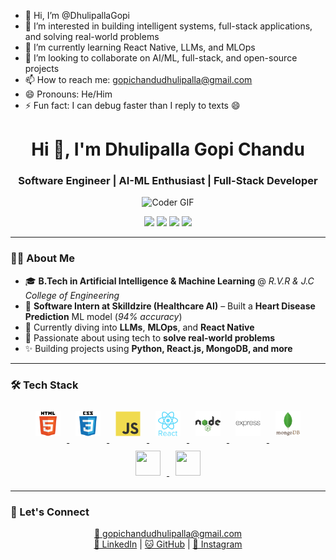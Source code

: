 - 👋 Hi, I’m @DhulipallaGopi  
- 👀 I’m interested in building intelligent systems, full-stack applications, and solving real-world problems  
- 🌱 I’m currently learning React Native, LLMs, and MLOps  
- 💞️ I’m looking to collaborate on AI/ML, full-stack, and open-source projects  
- 📫 How to reach me: gopichandudhulipalla@gmail.com  
- 😄 Pronouns: He/Him  
- ⚡ Fun fact: I can debug faster than I reply to texts 😄  

<!---
DhulipallaGopi/DhulipallaGopi is a ✨ special ✨ repository because its `README.md` (this file) appears on your GitHub profile.
You can click the Preview link to take a look at your changes.
--->

<h1 align="center">Hi 👋, I'm Dhulipalla Gopi Chandu</h1>
<h3 align="center">Software Engineer | AI-ML Enthusiast | Full-Stack Developer</h3>

<p align="center">
  <img src="https://media.giphy.com/media/SWoSkN6DxTszqIKEqv/giphy.gif" alt="Coder GIF" width="500">
</p>

<p align="center">
  <a href="mailto:gopichandudhulipalla@gmail.com"><img src="https://img.shields.io/badge/email-%23EA4335.svg?&style=for-the-badge&logo=gmail&logoColor=white" /></a>
  <a href="https://linkedin.com/in/dhulipalla-gopi" target="_blank"><img src="https://img.shields.io/badge/linkedin-%230077B5.svg?&style=for-the-badge&logo=linkedin&logoColor=white" /></a>
  <a href="https://github.com/DhulipallaGopi"><img src="https://img.shields.io/github/followers/DhulipallaGopi?label=Follow&style=social" /></a>
  <a href="https://instagram.com/gopi_dhulipalla_9999" target="_blank"><img src="https://img.shields.io/badge/Instagram-E4405F?style=for-the-badge&logo=instagram&logoColor=white" /></a>
</p>

---

### 🧑‍💻 About Me

- 🎓 **B.Tech in Artificial Intelligence & Machine Learning** @ *R.V.R & J.C College of Engineering*  
- 💼 **Software Intern at Skilldzire (Healthcare AI)** – Built a **Heart Disease Prediction** ML model (*94% accuracy*)  
- 🌱 Currently diving into **LLMs**, **MLOps**, and **React Native**  
- 🧠 Passionate about using tech to **solve real-world problems**  
- ✨ Building projects using **Python, React.js, MongoDB, and more**  

---

### 🛠️ Tech Stack

<p align="center">
  <a href="https://www.w3.org/html/" target="_blank">
    <img src="https://raw.githubusercontent.com/devicons/devicon/master/icons/html5/html5-original-wordmark.svg" width="40" height="40" style="margin: 10px;"/>
  </a>
  <a href="https://www.w3schools.com/css/" target="_blank">
    <img src="https://raw.githubusercontent.com/devicons/devicon/master/icons/css3/css3-original-wordmark.svg" width="40" height="40" style="margin: 10px;"/>
  </a>
  <a href="https://developer.mozilla.org/en-US/docs/Web/JavaScript" target="_blank">
    <img src="https://raw.githubusercontent.com/devicons/devicon/master/icons/javascript/javascript-original.svg" width="40" height="40" style="margin: 10px;"/>
  </a>
  <a href="https://reactjs.org/" target="_blank">
    <img src="https://raw.githubusercontent.com/devicons/devicon/master/icons/react/react-original-wordmark.svg" width="40" height="40" style="margin: 10px;"/>
  </a>
  <a href="https://nodejs.org" target="_blank">
    <img src="https://raw.githubusercontent.com/devicons/devicon/master/icons/nodejs/nodejs-original-wordmark.svg" width="40" height="40" style="margin: 10px;"/>
  </a>
  <a href="https://expressjs.com" target="_blank">
    <img src="https://raw.githubusercontent.com/devicons/devicon/master/icons/express/express-original-wordmark.svg" width="40" height="40" style="margin: 10px;"/>
  </a>
  <a href="https://www.mongodb.com/" target="_blank">
    <img src="https://raw.githubusercontent.com/devicons/devicon/master/icons/mongodb/mongodb-original-wordmark.svg" width="40" height="40" style="margin: 10px;"/>
  </a>
  <a href="https://www.postman.com/" target="_blank">
    <img src="https://www.vectorlogo.zone/logos/getpostman/getpostman-icon.svg" width="40" height="40" style="margin: 10px;"/>
  </a>
  <a href="https://cloud.google.com/" target="_blank">
    <img src="https://www.vectorlogo.zone/logos/google_cloud/google_cloud-icon.svg" width="40" height="40" style="margin: 10px;"/>
  </a>
</p>

---

### 🤝 Let's Connect

<p align="center">
  <a href="mailto:gopichandudhulipalla@gmail.com">📧 gopichandudhulipalla@gmail.com</a> <br>
  <a href="https://linkedin.com/in/dhulipalla-gopi">🔗 LinkedIn</a> |
  <a href="https://github.com/DhulipallaGopi">🐱 GitHub</a> |
  <a href="https://instagram.com/gopi_dhulipalla_9999">📸 Instagram</a>
</p>

